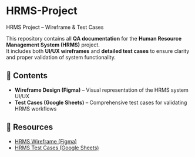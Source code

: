 # HRMS-Project
HRMS Project – Wireframe & Test Cases

This repository contains all  **QA documentation** for the **Human Resource Management System (HRMS)** project.  
It includes both **UI/UX wireframes** and **detailed test cases** to ensure clarity and proper validation of system functionality.

## 📌 Contents
- **Wireframe Design (Figma)** – Visual representation of the HRMS system UI/UX  
- **Test Cases (Google Sheets)** – Comprehensive test cases for validating HRMS workflows  

## 🔗 Resources
- [HRMS Wireframe (Figma)]((https://www.figma.com/design/C0t6FD9T3geg7nMgBpEMHw/HRMS-Human-Resource-management-system---Employee-mnagement-System----HIgh-fidelity--Community-?node-id=0-1&p=f&t=hSxgmjWou3agFTcl-0))  
- [HRMS Test Cases (Google Sheets)](https://docs.google.com/spreadsheets/d/19B30HuaPqBtLZ2rNL_zgD-OOlV2v6phe0msj0d2eZqA/edit?usp=drive_link)  


